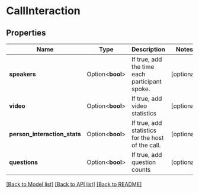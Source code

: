 # CallInteraction

## Properties

Name | Type | Description | Notes
------------ | ------------- | ------------- | -------------
**speakers** | Option<**bool**> | If true, add the time each participant spoke. | [optional]
**video** | Option<**bool**> | If true, add video statistics | [optional]
**person_interaction_stats** | Option<**bool**> | If true, add statistics for the host of the call. | [optional]
**questions** | Option<**bool**> | If true, add question counts | [optional]

[[Back to Model list]](../README.md#documentation-for-models) [[Back to API list]](../README.md#documentation-for-api-endpoints) [[Back to README]](../README.md)


